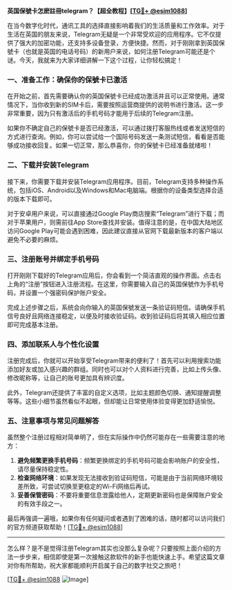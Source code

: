 **英国保號卡怎麽註冊telegram？【超全教程】[[TG💪+ @esim1088](https://t.me/s/esim1088)]**

在当今数字化时代，通讯工具的选择直接影响着我们的生活质量和工作效率。对于生活在英国的朋友来说，Telegram无疑是一个非常受欢迎的应用程序。它不仅提供了强大的加密功能，还支持多设备登录，方便快捷。然而，对于刚刚拿到英国保號卡（也就是英国的电话号码）的新用户来说，如何注册Telegram可能还是个谜。今天，我就来为大家详细讲解一下这个过程，让你轻松搞定！

### 一、准备工作：确保你的保號卡已激活

在开始之前，首先需要确认你的英国保號卡已经成功激活并且可以正常使用。通常情况下，当你收到新的SIM卡后，需要按照运营商提供的说明书进行激活。这一步非常重要，因为只有激活后的手机号码才能用于后续的Telegram注册。

如果你不确定自己的保號卡是否已经激活，可以通过拨打客服热线或者发送短信的方式进行查询。例如，你可以尝试给一个国际号码发送一条测试短信，看看是否能够成功接收回复。如果一切正常，那么恭喜你，你的保號卡已经准备就绪啦！

### 二、下载并安装Telegram

接下来，你需要下载并安装Telegram应用程序。目前，Telegram支持多种操作系统，包括iOS、Android以及Windows和Mac电脑端。根据你的设备类型选择合适的版本下载即可。

对于安卓用户来说，可以直接通过Google Play商店搜索“Telegram”进行下载；而对于苹果用户，则需前往App Store查找并安装。值得注意的是，在中国大陆地区访问Google Play可能会遇到困难，因此建议直接从官网下载最新版本的客户端以避免不必要的麻烦。

### 三、注册账号并绑定手机号码

打开刚刚下载好的Telegram应用后，你会看到一个简洁直观的操作界面。点击右上角的“注册”按钮进入注册流程。在这里，你需要输入自己的英国保號作为手机号码，并设置一个强密码保护账户安全。

完成上述步骤之后，系统会向你输入的英国保號发送一条验证码短信。请确保手机信号良好且网络连接稳定，以便及时接收验证码。收到验证码后将其填入相应位置即可完成基本注册。

### 四、添加联系人与个性化设置

注册完成后，你就可以开始享受Telegram带来的便利了！首先可以利用搜索功能添加好友或加入感兴趣的群组。同时也可以对个人资料进行完善，比如上传头像、修改昵称等，让自己的账号更加具有辨识度。

此外，Telegram还提供了丰富的自定义选项，比如主题颜色切换、通知提醒调整等等。这些小细节虽然看似不起眼，但却能让日常使用体验变得更加舒适愉悦。

### 五、注意事项与常见问题解答

虽然整个注册过程相对简单明了，但在实际操作中仍然可能存在一些需要注意的地方：

1. **避免频繁更换手机号码**：频繁更换绑定的手机号码可能会影响账户的安全性，请尽量保持稳定性。
2. **检查网络环境**：如果发现无法接收到验证码短信，可能是由于当前网络环境较差所致，可尝试切换至更稳定的Wi-Fi网络后再试。
3. **妥善保管密码**：不要将重要信息泄露给他人，定期更新密码也是保障账户安全的有效手段之一。

最后再强调一遍哦，如果你有任何疑问或者遇到了困难的话，随时都可以访问我们的官方频道获取帮助！[[TG💪+ @esim1088](https://t.me/s/esim1088)]

---

怎么样？是不是觉得注册Telegram其实也没那么复杂呢？只要按照上面介绍的方法一步步来，相信即使是第一次接触这款软件的新手也能快速上手。希望这篇文章对你有所帮助，祝大家都能顺利开启属于自己的数字社交之旅吧！

[[TG💪+ @esim1088](https://t.me/s/esim1088) ![Image](https://i.postimg.cc/4NQfJmqS/Snipaste-2025-05-13-00-14-12.png)]